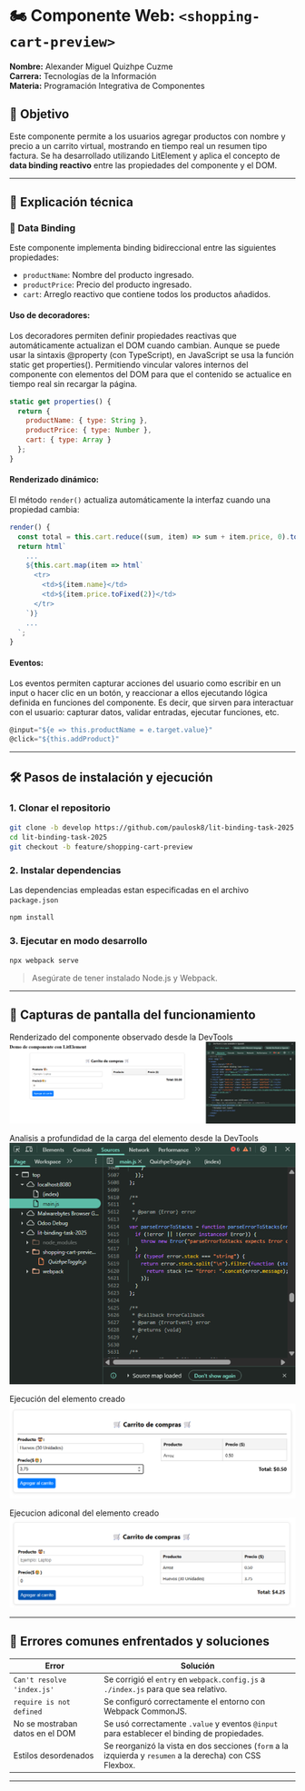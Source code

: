 # 🏍️ Componente Web: `<shopping-cart-preview>`
**Nombre:** Alexander Miguel Quizhpe Cuzme\
**Carrera:** Tecnologías de la Información\
**Materia:** Programación Integrativa de Componentes

## 🎯 Objetivo

Este componente permite a los usuarios agregar productos con nombre y precio a un carrito virtual, mostrando en tiempo real un resumen tipo factura. Se ha desarrollado utilizando LitElement y aplica el concepto de **data binding reactivo** entre las propiedades del componente y el DOM.

---

## 🧠 Explicación técnica

### 🔁 Data Binding

Este componente implementa binding bidireccional entre las siguientes propiedades:

- `productName`: Nombre del producto ingresado.
- `productPrice`: Precio del producto ingresado.
- `cart`: Arreglo reactivo que contiene todos los productos añadidos.

#### Uso de decoradores:
Los decoradores permiten definir propiedades reactivas que automáticamente actualizan el DOM cuando cambian. Aunque se puede usar la sintaxis @property (con TypeScript), en JavaScript se usa la función static get properties(). Permitiendo vincular valores internos del componente con elementos del DOM para que el contenido se actualice en tiempo real sin recargar la página.

```js
static get properties() {
  return {
    productName: { type: String },
    productPrice: { type: Number },
    cart: { type: Array }
  };
}
```

#### Renderizado dinámico:

El método `render()` actualiza automáticamente la interfaz cuando una propiedad cambia:

```js
render() {
  const total = this.cart.reduce((sum, item) => sum + item.price, 0).toFixed(2);
  return html`
    ...
    ${this.cart.map(item => html`
      <tr>
        <td>${item.name}</td>
        <td>${item.price.toFixed(2)}</td>
      </tr>
    `)}
    ...
  `;
}
```

#### Eventos:
Los eventos permiten capturar acciones del usuario como escribir en un input o hacer clic en un botón, y reaccionar a ellos ejecutando lógica definida en funciones del componente. Es decir, que sirven para interactuar con el usuario: capturar datos, validar entradas, ejecutar funciones, etc.

```js
@input="${e => this.productName = e.target.value}"
@click="${this.addProduct}"
```

---

## 🛠️ Pasos de instalación y ejecución

### 1. Clonar el repositorio

```bash
git clone -b develop https://github.com/paulosk8/lit-binding-task-2025.git
cd lit-binding-task-2025
git checkout -b feature/shopping-cart-preview
```

### 2. Instalar dependencias
Las dependencias empleadas estan especificadas en el archivo ```package.json``` 
```bash
npm install
```

### 3. Ejecutar en modo desarrollo

```bash
npx webpack serve
```

> Asegúrate de tener instalado Node.js y Webpack.

---

## 📸 Capturas de pantalla del funcionamiento
Renderizado del componente observado desde la DevTools
![Renderizado del componente observado desde la DevTools](./assets/ejemplo1CartShop.png)

Analisis a profundidad de la carga del elemento desde la DevTools
![Analisis a profundidad de la carga del elemento desde la DevTools](./assets/CartShopDevTools.png)

Ejecución del elemento creado
![Ejecución del elemento creado](./assets/ejecucion1CartShop.png)

Ejecucion adiconal del elemento creado
![Ejecucion adiconal del elemento creado](./assets/ejecucion2CartShop.png)

---

## 🧻 Errores comunes enfrentados y soluciones

| Error                           | Solución                                                                                                  |
| ------------------------------- | --------------------------------------------------------------------------------------------------------- |
| `Can't resolve 'index.js'`      | Se corrigió el `entry` en `webpack.config.js` a `./index.js` para que sea relativo.                       |
| `require is not defined`        | Se configuró correctamente el entorno con Webpack CommonJS.                                               |
| No se mostraban datos en el DOM | Se usó correctamente `.value` y eventos `@input` para establecer el binding de propiedades.               |
| Estilos desordenados            | Se reorganizó la vista en dos secciones (`form` a la izquierda y `resumen` a la derecha) con CSS Flexbox. |

---